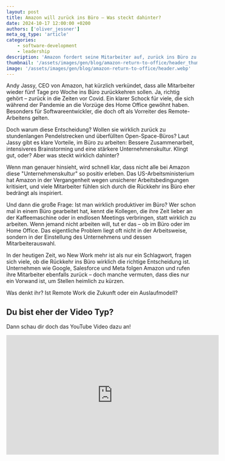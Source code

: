 ```yaml
---
layout: post
title: Amazon will zurück ins Büro – Was steckt dahinter?
date: 2024-10-17 12:00:00 +0200
authors: ['oliver_jessner']
meta_og_type: 'article'
categories:
    - software-development
    - leadership
description: 'Amazon fordert seine Mitarbeiter auf, zurück ins Büro zu kommen – doch warum jetzt? Gerade in einer Zeit, in der Remote Work als neues Arbeitsmodell gefeiert wird. Was steckt wirklich hinter dieser Entscheidung? Ein tieferer Blick auf die Aussagen von CEO Andy Jassy'
thumbnail: '/assets/images/gen/blog/amazon-return-to-office/header_thumbnail.webp'
image: '/assets/images/gen/blog/amazon-return-to-office/header.webp'
---
```


Andy Jassy, CEO von Amazon, hat kürzlich verkündet, dass alle Mitarbeiter wieder fünf Tage pro Woche ins Büro zurückkehren sollen. Ja, richtig gehört – zurück in die Zeiten vor Covid. Ein klarer Schock für viele, die sich während der Pandemie an die Vorzüge des Home Office gewöhnt haben. Besonders für Softwareentwickler, die doch oft als Vorreiter des Remote-Arbeitens gelten.

Doch warum diese Entscheidung? Wollen sie wirklich zurück zu stundenlangen Pendelstrecken und überfüllten Open-Space-Büros? Laut Jassy gibt es klare Vorteile, im Büro zu arbeiten: Bessere Zusammenarbeit, intensiveres Brainstorming und eine stärkere Unternehmenskultur. Klingt gut, oder? Aber was steckt wirklich dahinter?

Wenn man genauer hinsieht, wird schnell klar, dass nicht alle bei Amazon diese "Unternehmenskultur" so positiv erleben. Das US-Arbeitsministerium hat Amazon in der Vergangenheit wegen unsicherer Arbeitsbedingungen kritisiert, und viele Mitarbeiter fühlen sich durch die Rückkehr ins Büro eher bedrängt als inspiriert.

Und dann die große Frage: Ist man wirklich produktiver im Büro? Wer schon mal in einem Büro gearbeitet hat, kennt die Kollegen, die ihre Zeit lieber an der Kaffeemaschine oder in endlosen Meetings verbringen, statt wirklich zu arbeiten. Wenn jemand nicht arbeiten will, tut er das – ob im Büro oder im Home Office. Das eigentliche Problem liegt oft nicht in der Arbeitsweise, sondern in der Einstellung des Unternehmens und dessen Mitarbeiterauswahl.

In der heutigen Zeit, wo New Work mehr ist als nur ein Schlagwort, fragen sich viele, ob die Rückkehr ins Büro wirklich die richtige Entscheidung ist. Unternehmen wie Google, Salesforce und Meta folgen Amazon und rufen ihre Mitarbeiter ebenfalls zurück – doch manche vermuten, dass dies nur ein Vorwand ist, um Stellen heimlich zu kürzen.

Was denkt ihr? Ist Remote Work die Zukunft oder ein Auslaufmodell?

## Du bist eher der Video Typ?

Dann schau dir doch das YouTube Video dazu an!

<iframe width="560" height="315" src="https://www.youtube.com/embed/M0ug0wMzATo?si=V2RvKpM4uuGU36Sp" title="YouTube video player" frameborder="0" allow="accelerometer; autoplay; clipboard-write; encrypted-media; gyroscope; picture-in-picture; web-share" referrerpolicy="strict-origin-when-cross-origin" allowfullscreen></iframe>
